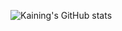   ![Kaining's GitHub stats](https://github-readme-stats.vercel.app/api?username=noobying&show_icons=true&theme=radical)
